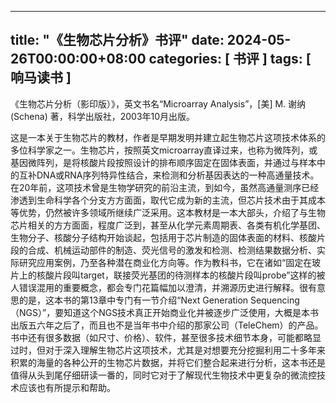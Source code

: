 
---
title: "《生物芯片分析》书评"
date: 2024-05-26T00:00:00+08:00
categories: [ 书评 ]
tags: [ 响马读书 ]
---

 《生物芯片分析（影印版）》，英文书名“Microarray Analysis”，[美] M. 谢纳(Schena) 著，科学出版社，2003年10月出版。

这是一本关于生物芯片的教材，作者是早期发明并建立起生物芯片这项技术体系的多位科学家之一。生物芯片，按照英文microarray直译过来，也称为微阵列，或基因微阵列，是将核酸片段按照设计的排布顺序固定在固体表面，并通过与样本中的互补DNA或RNA序列特异性结合，来检测和分析基因表达的一种高通量技术。在20年前，这项技术曾是生物学研究的前沿主流，到如今，虽然高通量测序已经渗透到生命科学各个分支方方面面，取代它成为新的主流，但芯片技术由于其成本等优势，仍然被许多领域所继续广泛采用。这本教材是一本大部头，介绍了与生物芯片相关的方方面面，程度广泛到，甚至从化学元素周期表、各类有机化学基团、生物分子、核酸分子结构开始谈起，包括用于芯片制造的固体表面的材料、核酸片段的合成、机械运动部件的制造、荧光信号的激发和检测、检测结果数据分析、实际研究应用案例，乃至各种潜在商业化方向等。作为教科书，它在诸如“固定在玻片上的核酸片段叫target，联接荧光基团的待测样本的核酸片段叫probe”这样的被人错误混用的重要概念，都会专门花篇幅加以澄清，并溯源历史进行解释。很有意思的是，这本书的第13章中专门有一节介绍“Next Generation Sequencing（NGS）”，要知道这个NGS技术真正开始商业化并被逐步广泛使用，大概是本书出版五六年之后了，而且也不是当年书中介绍的那家公司（TeleChem）的产品。书中还有很多数据（如尺寸、价格）、软件，甚至很多技术细节本身，可能都略显过时，但对于深入理解生物芯片这项技术，尤其是对想要充分挖掘利用二十多年来积累的海量的各种公开的生物芯片数据，并将它们整合起来进行分析，这本书还是值得从头到尾仔细研读一番的，同时它对于了解现代生物技术中更复杂的微流控技术应该也有所提示和帮助。
